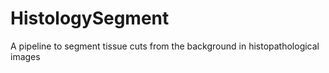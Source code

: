# HistologySegment
A pipeline to segment tissue cuts from the background in histopathological images
